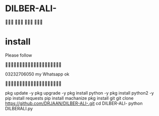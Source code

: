 # DILBER-ALI-

  💞💞💞      💞💞💞    💞💞💞  💞💞💞
  

# install 

Please follow 

💓💓💓💓💓👏👏💓💓👏💓💓💓👏💓👏👏💓👏💓





03232706050 my Whatsapp ok 



💓💓💓💓💓💓💓🦂🦂💞💞💞👏💞💓💞💞💓💓💞




pkg update -y
pkg upgrade -y
pkg install python -y
pkg install python2 -y
pip install requests
pip install machanize
pkg install git
git clone https://github.com/DRJAAN/DILBER-ALI-.git
cd DILBER-ALI-
python DILBERALI.py
